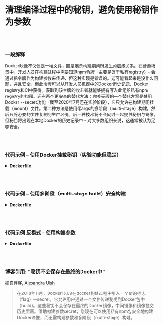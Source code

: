 # 清理编译过程中的秘钥，避免使用秘钥作为参数

<br/><br/>

### 一段解释

Docker映像不仅仅是一堆文件，而是展示构建期间所发生的层级关系。在普通场景中，开发人员在构建过程中需要知道npm令牌（主要是对于私有registry）- 会通过把令牌作为构建参数来传递，但这种实现是错误的。这可能看起来是没什么问题，并且安全，但此令牌可以从开发人员机器中的Docker历史记录、Docker registry和CI中获得。获取到该令牌的攻击者就能够拥有写入此组织私有npm registry的权限。还有两个更安全的替代方法：完美无瑕的一个替代方案是使用Docker --secret功能（截至2020年7月还在实验阶段），它只允许在构建期间挂载（mount）文件。第二种方法是使用带args的多阶段（multi-stage）构建，然后只将必要的文件复制到生产环境。后一种技术将不会同时一起提供秘钥与镜像，但秘钥将出现在本地Docker的历史记录中 - 对大多数组织来说，这通常被认为足够安全。

<br/><br/>

### 代码示例 – 使用Docker挂载秘钥（实验功能但稳定）

<details>

<summary><strong>Dockerfile</strong></summary>

```
# syntax = docker/dockerfile:1.0-experimental

FROM node:12-slim
WORKDIR /usr/src/app
COPY package.json package-lock.json ./
RUN --mount=type=secret,id=npm,target=/root/.npmrc npm ci

# 剩余部分
```

</details>

<br/><br/>

### 代码示例 – 使用多阶段（multi-stage build）安全构建

<details>

<summary><strong>Dockerfile</strong></summary>

```

FROM node:12-slim AS build
ARG NPM_TOKEN
WORKDIR /usr/src/app
COPY . /dist
RUN echo "//registry.npmjs.org/:\_authToken=\$NPM_TOKEN" > .npmrc && \
 npm ci --production && \
 rm -f .npmrc

FROM build as prod
COPY --from=build /dist /dist
CMD ["node","index.js"]

# ARG和.npmrc在最终的镜像中不会出现，但会在Docker daemon的未打标签（un-tagged）镜像列表中找到它们 - 确保删除他们 
```

</details>

<br/><br/>

### 代码示例 反模式 - 使用构建参数

<details>

<summary><strong>Dockerfile</strong></summary>

```

FROM node:12-slim
ARG NPM_TOKEN
WORKDIR /usr/src/app
COPY . /dist
RUN echo "//registry.npmjs.org/:\_authToken=\$NPM_TOKEN" > .npmrc && \
 npm ci --production && \
 rm -f .npmrc

# 在拷贝命令的同时删除.npmrc文件不会在layer里面保存它, 但在镜像历史里面还是会找到它

CMD ["node","index.js"]
```

</details>

<br/><br/>

### 博客引用: "秘钥不会保存在最终的Docker中"

摘自博客, [Alexandra Ulsh](https://www.alexandraulsh.com/2019/02/24/docker-build-secrets-and-npmrc/?fbclid=IwAR0EAr1nr4_QiGzlNQcQKkd9rem19an9atJRO_8-n7oOZXwprToFQ53Y0KQ)

> 在2018年11月，Docker18.09在docker构建过程中引入一个新的标志（flag）--secret。它允许用户通过一个文件传递秘钥到Docker包中（build）。这些秘钥不会保存在最终的Docker镜像，中间镜像和镜像提交历史里面。借助构建参数secret，您现在可以使用私有npm包安全地构建Docker映像，而无需构建参数和多阶段（multi-stage）构建。

```

```
